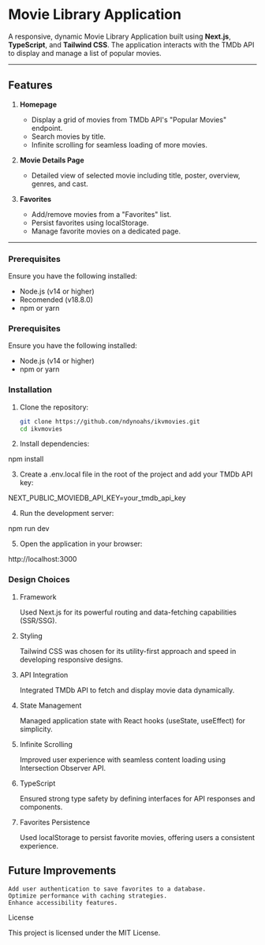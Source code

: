 # Movie Library Application

A responsive, dynamic Movie Library Application built using **Next.js**, **TypeScript**, and **Tailwind CSS**. The application interacts with the TMDb API to display and manage a list of popular movies.

---

## Features

1. **Homepage**

   - Display a grid of movies from TMDb API's "Popular Movies" endpoint.
   - Search movies by title.
   - Infinite scrolling for seamless loading of more movies.

2. **Movie Details Page**

   - Detailed view of selected movie including title, poster, overview, genres, and cast.

3. **Favorites**

   - Add/remove movies from a "Favorites" list.
   - Persist favorites using localStorage.
   - Manage favorite movies on a dedicated page.

---

### **Prerequisites**

Ensure you have the following installed:

- Node.js (v14 or higher)
- Recomended (v18.8.0)
- npm or yarn

### **Prerequisites**

Ensure you have the following installed:

- Node.js (v14 or higher)
- npm or yarn

### **Installation**

1. Clone the repository:

   ```bash
   git clone https://github.com/ndynoahs/ikvmovies.git
   cd ikvmovies

   ```

2. Install dependencies:

npm install

3. Create a .env.local file in the root of the project and add your TMDb API key:

NEXT_PUBLIC_MOVIEDB_API_KEY=your_tmdb_api_key

4. Run the development server:

npm run dev

5. Open the application in your browser:

http://localhost:3000

### **Design Choices**

1. Framework

   Used Next.js for its powerful routing and data-fetching capabilities (SSR/SSG).

2. Styling

   Tailwind CSS was chosen for its utility-first approach and speed in developing responsive designs.

3. API Integration

   Integrated TMDb API to fetch and display movie data dynamically.

4. State Management

   Managed application state with React hooks (useState, useEffect) for simplicity.

5. Infinite Scrolling

   Improved user experience with seamless content loading using Intersection Observer API.

6. TypeScript

   Ensured strong type safety by defining interfaces for API responses and components.

7. Favorites Persistence

   Used localStorage to persist favorite movies, offering users a consistent experience.

## Future Improvements

    Add user authentication to save favorites to a database.
    Optimize performance with caching strategies.
    Enhance accessibility features.

License

This project is licensed under the MIT License.
